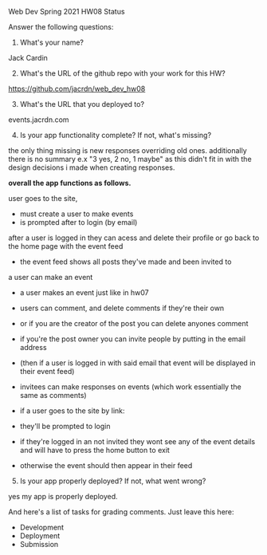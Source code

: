 
Web Dev Spring 2021 HW08 Status

Answer the following questions:


1. What's your name?

Jack Cardin

2. What's the URL of the github repo with your work for this HW?

https://github.com/jacrdn/web_dev_hw08


3. What's the URL that you deployed to?

events.jacrdn.com

4. Is your app functionality complete? If not, what's missing?

the only thing missing is new responses overriding old ones. additionally there is no summary e.x "3 yes, 2 no, 1 maybe" as this didn't fit in with the design decisions i made when creating responses.

**overall the app functions as follows.**

user goes to the site,

- must create a user to make events
- is prompted after to login (by email)

after a user is logged in they can acess and delete their profile or go back to the home page with the event feed

- the event feed shows all posts they've made and been invited to

a user can make an event

- a user makes an event just like in hw07

- users can comment, and delete comments if they're their own 
- or if you are the creator of the post you can delete anyones comment

- if you're the post owner you can invite people by putting in the email address
- (then if a user is logged in with said email that event will be displayed in their event feed)

- invitees can make responses on events (which work essentially the same as comments)

- if a user goes to the site by link:
- they'll be prompted to login
- if they're logged in an not invited they wont see any of the event details and will have to press the home button to exit
- otherwise the event should then appear in their feed


5. Is your app properly deployed? If not, what went wrong?

yes my app is properly deployed. 



And here's a list of tasks for grading comments. Just leave this here:
 - Development
 - Deployment
 - Submission
